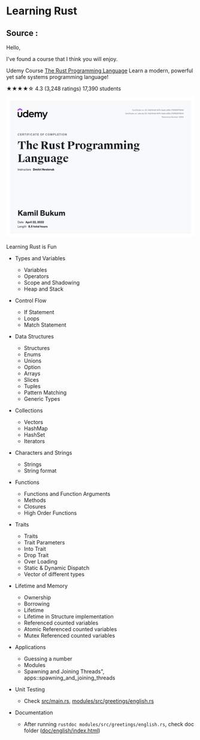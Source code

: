 # Learning Rust

## Source :
Hello,

I've found a course that I think you will enjoy.

Udemy Course
[The Rust Programming Language](https://udemy.com/course/rust-lang)
Learn a modern, powerful yet safe systems programming language!

★★★★☆ 4.3 (3,248 ratings) 17,390 students

![](./docs/certificate.jpeg)

Learning Rust is Fun

* Types and Variables
  * Variables
  * Operators
  * Scope and Shadowing
  * Heap and Stack

* Control Flow
  * If Statement
  * Loops
  * Match Statement

* Data Structures
  * Structures
  * Enums
  * Unions
  * Option<V>
  * Arrays
  * Slices
  * Tuples
  * Pattern Matching
  * Generic Types

* Collections
  * Vectors
  * HashMap
  * HashSet
  * Iterators

* Characters and Strings
  * Strings
  * String format


* Functions
  * Functions and Function Arguments
  * Methods
  * Closures
  * High Order Functions


* Traits
  * Traits
  * Trait Parameters
  * Into Trait
  * Drop Trait
  * Over Loading
  * Static & Dynamic Dispatch
  * Vector of different types

* Lifetime and Memory
  * Ownership
  * Borrowing
  * Lifetime
  * Lifetime in Structure implementation
  * Referenced counted variables
  * Atomic Referenced counted variables
  * Mutex Referenced counted variables

* Applications
  * Guessing a number
  * Modules
  * Spawning and Joining Threads", apps::spawning_and_joining_threads

* Unit Testing
  * Check [src/main.rs](src/main.rs), [modules/src/greetings/english.rs](modules/src/greetings/english.rs)
* Documentation
  * After running `rustdoc modules/src/greetings/english.rs`, check doc folder ([doc/english/index.html](doc/english/index.html))
